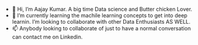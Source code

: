 - 👋 Hi, I’m Aajay Kumar. A big time Data science and Butter chicken Lover.
- 🌱 I’m currently learning the machile learning concepts to get into deep learnin. I’m looking to collaborate with other Data Enthusiasts AS WELL.
- 📫 Anybody looking to collaborate of just to have a normal conversation can contact me on Linkedin.
